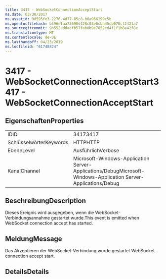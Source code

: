 ```yaml
---
title: 3417 - WebSocketConnectionAcceptStart
ms.date: 03/30/2017
ms.assetid: 9d595fe3-2276-4d77-85c8-b6a966199c5b
ms.openlocfilehash: b596efaa73690d428c03e6cba45cb078cf2421a7
ms.sourcegitcommit: 9b552addadfb57fab0b9e7852ed4f1f1b8a42f8e
ms.translationtype: MT
ms.contentlocale: de-DE
ms.lasthandoff: 04/23/2019
ms.locfileid: "61748824"
---
```

# <a name="3417---websocketconnectionacceptstart"></a><span data-ttu-id="ff593-102">3417 - WebSocketConnectionAcceptStart</span><span class="sxs-lookup"><span data-stu-id="ff593-102">3417 - WebSocketConnectionAcceptStart</span></span>
## <a name="properties"></a><span data-ttu-id="ff593-103">Eigenschaften</span><span class="sxs-lookup"><span data-stu-id="ff593-103">Properties</span></span>  
  
|||  
|-|-|  
|<span data-ttu-id="ff593-104">ID</span><span class="sxs-lookup"><span data-stu-id="ff593-104">ID</span></span>|<span data-ttu-id="ff593-105">3417</span><span class="sxs-lookup"><span data-stu-id="ff593-105">3417</span></span>|  
|<span data-ttu-id="ff593-106">Schlüsselwörter</span><span class="sxs-lookup"><span data-stu-id="ff593-106">Keywords</span></span>|<span data-ttu-id="ff593-107">HTTP</span><span class="sxs-lookup"><span data-stu-id="ff593-107">HTTP</span></span>|  
|<span data-ttu-id="ff593-108">Ebene</span><span class="sxs-lookup"><span data-stu-id="ff593-108">Level</span></span>|<span data-ttu-id="ff593-109">Ausführlich</span><span class="sxs-lookup"><span data-stu-id="ff593-109">Verbose</span></span>|  
|<span data-ttu-id="ff593-110">Kanal</span><span class="sxs-lookup"><span data-stu-id="ff593-110">Channel</span></span>|<span data-ttu-id="ff593-111">Microsoft-Windows-Application Server-Applications/Debug</span><span class="sxs-lookup"><span data-stu-id="ff593-111">Microsoft-Windows-Application Server-Applications/Debug</span></span>|  
  
## <a name="description"></a><span data-ttu-id="ff593-112">Beschreibung</span><span class="sxs-lookup"><span data-stu-id="ff593-112">Description</span></span>  
 <span data-ttu-id="ff593-113">Dieses Ereignis wird ausgegeben, wenn die WebSocket-Verbindungsannahme gestartet wurde.</span><span class="sxs-lookup"><span data-stu-id="ff593-113">This event is emitted when WebSocket connection accept has started.</span></span>  
  
## <a name="message"></a><span data-ttu-id="ff593-114">Meldung</span><span class="sxs-lookup"><span data-stu-id="ff593-114">Message</span></span>  
 <span data-ttu-id="ff593-115">Das Akzeptieren der WebSocket-Verbindung wurde gestartet.</span><span class="sxs-lookup"><span data-stu-id="ff593-115">WebSocket connection accept start.</span></span>  
  
## <a name="details"></a><span data-ttu-id="ff593-116">Details</span><span class="sxs-lookup"><span data-stu-id="ff593-116">Details</span></span>
